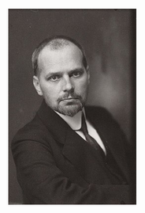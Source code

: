 
![](https://github.com/nondejus/de-avonturen-van-christina-kut-grutje/blob/master/a%20new%20religion/vrekkenclub/doctor%20robin/date%20rape%20drug/erkend%20reinigingsmiddel/BoumanMerkelbach.jpg)

